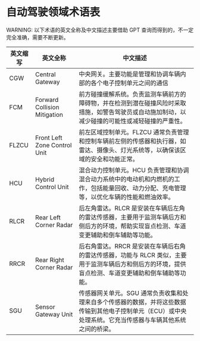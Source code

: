 # 自动驾驶领域术语表

WARNING: 以下术语的英文全称及中文描述主要借助 GPT 查询而得到的，不一定完全准确，需要不断更新。

| 英文缩写 | 英文全称 | 中文描述 |
| -- | -- | -- |
| CGW | Central Gateway | 中央网关。主要功能是管理和协调车辆内部的各个电子控制单元之间的通信 |
| FCM | Forward Collision Mitigation | 前方碰撞缓解系统。负责监测车辆前方的障碍物，并在检测到潜在碰撞风险时采取措施，如警告驾驶员或自动施加制动，以减少碰撞的可能性或减轻碰撞的严重性。 |
| FLZCU | Front Left Zone Control Unit | 前左区域控制单元。FLZCU 通常负责管理和控制车辆前左侧的传感器和执行器，如雷达、摄像头、灯光系统等，以确保该区域的安全和功能正常。 |
| HCU | Hybrid Control Unit | 混合动力控制单元。HCU 负责管理和协调混合动力系统中的电动机和内燃机的工作，包括能量回收、动力分配、充电管理等，以优化车辆的性能和燃油效率。 |
| RLCR | Rear Left Corner Radar | 后左角雷达。RLCR 是安装在车辆后左角的雷达传感器，主要用于监测车辆后方和侧后方的环境，帮助实现盲点检测、车道变更辅助和倒车辅助等功能。 |
| RRCR | Rear Right Corner Radar | 后右角雷达。RRCR 是安装在车辆后右角的雷达传感器，功能与 RLCR 类似，主要用于监测车辆后方和侧后方的环境，提供盲点检测、车道变更辅助和倒车辅助等功能。 |
| SGU | Sensor Gateway Unit | 传感器网关单元。SGU 通常负责收集和处理来自多个传感器的数据，并将这些数据传输到其他电子控制单元（ECU）或中央处理系统。它充当传感器与车辆其他系统之间的桥梁。 |
